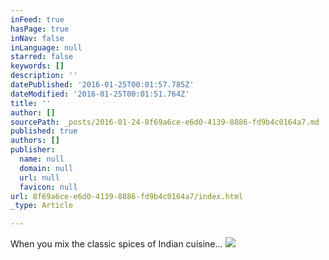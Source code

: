 ```yaml
---
inFeed: true
hasPage: true
inNav: false
inLanguage: null
starred: false
keywords: []
description: ''
datePublished: '2016-01-25T00:01:57.785Z'
dateModified: '2016-01-25T00:01:51.764Z'
title: ''
author: []
sourcePath: _posts/2016-01-24-8f69a6ce-e6d0-4139-8886-fd9b4c0164a7.md
published: true
authors: []
publisher:
  name: null
  domain: null
  url: null
  favicon: null
url: 8f69a6ce-e6d0-4139-8886-fd9b4c0164a7/index.html
_type: Article

---
```

When you mix the classic spices of Indian cuisine...
![](https://the-grid-user-content.s3-us-west-2.amazonaws.com/959ea4ce-6b2a-49bc-ad69-e3d57fbea7cf.jpg)